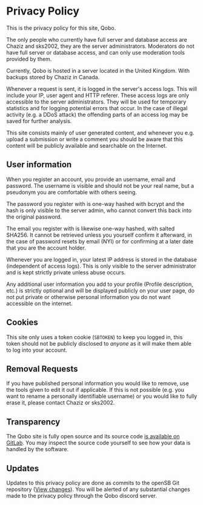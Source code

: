 # Privacy Policy
This is the privacy policy for this site, Qobo.

The only people who currently have full server and database access are Chaziz and sks2002, they are the server administrators. Moderators do not have full server or database access, and can only use moderation tools provided by them.

Currently, Qobo is hosted in a server located in the United Kingdom. With backups stored by Chaziz in Canada.

Whenever a request is sent, it is logged in the server's access logs. This will include your IP, user agent and HTTP referer. These access logs are only accessible to the server administrators. They will be used for temporary statistics and for logging potential errors that occur. In the case of illegal activity (e.g. a DDoS attack) the offending parts of an access log may be saved for further analysis.

This site consists mainly of user generated content, and whenever you e.g. upload a submission or write a comment you should be aware that this content will be publicly available and searchable on the Internet.


## User information
When you register an account, you provide an username, email and password. The username is visible and should not be your real name, but a pseudonym you are comfortable with others seeing.

The password you register with is one-way hashed with bcrypt and the hash is only visible to the server admin, who cannot convert this back into the original password.

The email you register with is likewise one-way hashed, with salted SHA256. It cannot be retrieved unless you yourself confirm it afterward, in the case of password resets by email (NYI) or for confirming at a later date that you are the account holder.

Whenever you are logged in, your latest IP address is stored in the database (independent of access logs). This is only visible to the server administrator and is kept strictly private unless abuse occurs.

Any additional user information you add to your profile (Profile description, etc.) is strictly optional and will be displayed publicly on your user page, do not put private or otherwise personal information you do not want accessible on the internet.


## Cookies
This site only uses a token cookie (`SBTOKEN`) to keep you logged in, this token should not be publicly disclosed to *anyone* as it will make them able to log into your account.


## Removal Requests
If you have published personal information you would like to remove, use the tools given to edit it out if applicable. If this is not possible (e.g. you want to rename a personally identifiable username) or you would like to fully erase it, please contact Chaziz or sks2002.


## Transparency
The Qobo site is fully open source and its source code [is available on GitLab](https://gitlab.com/qobo/opensb). You may inspect the source code yourself to see how your data is handled by the software.


## Updates
Updates to this privacy policy are done as commits to the openSB Git repository ([View changes](https://gitlab.com/qobo/opensb/-/blob/main/private/templates/sbnext-common/markdown/privacy_policy.md)). You will be alerted of any substantial changes made to the privacy policy through the Qobo discord server.
